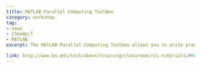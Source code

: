 ```yaml
---
title: MATLAB Parallel Computing Toolbox 
category: workshop
tag: 
- news
- IS&amp;T
- MATLAB
excerpt: The MATLAB Parallel Computing Toolbox allows you to write programs that leverage multi-core processors, GPUs, and computer clusters by dividing up work between independent cores. Converting serial MATLAB applications to parallel MATLAB applications usually requires few code modifications and no programming in a low-level language. This tutorial will introduce MATLAB parallel processing tools, such as parfor, spmd, and distributed array types.

link: http://www.bu.edu/tech/about/training/classroom/rcs-tutorials/#MATLAB_PCT
---
```

